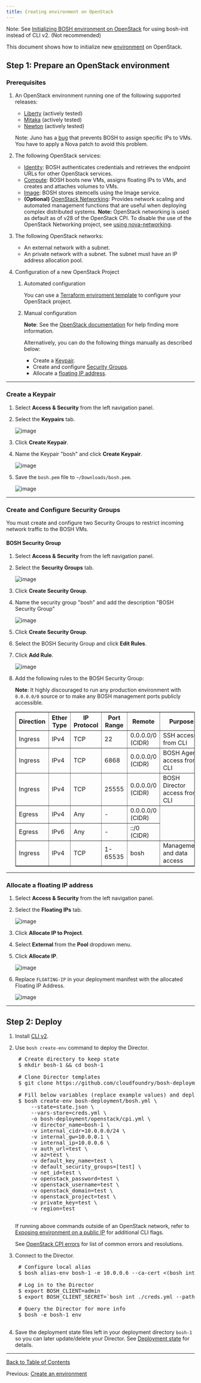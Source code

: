 ```yaml
---
title: Creating environment on OpenStack
---
```


<p class="note">Note: See <a href="init-openstack-v1.html">Initializing BOSH environment on OpenStack</a> for using bosh-init instead of CLI v2. (Not recommended)</p>

This document shows how to initialize new [environment](terminology.html#environment) on OpenStack.

## <a id="prepare-openstack"></a>Step 1: Prepare an OpenStack environment

### <a id="prerequisites"></a> Prerequisites

1. An OpenStack environment running one of the following supported releases:
    * [Liberty](http://www.openstack.org/software/liberty) (actively tested)
    * [Mitaka](http://www.openstack.org/software/mitaka) (actively tested)
    * [Newton](http://www.openstack.org/software/newton) (actively tested)

    <p class="note">Note: Juno has a <a href="https://bugs.launchpad.net/nova/+bug/1396854">bug</a> that prevents BOSH to assign specific IPs to VMs. You have to apply a Nova patch to avoid this problem.</p>

1. The following OpenStack services:
    * [Identity](https://www.openstack.org/software/releases/ocata/components/keystone):
        BOSH authenticates credentials and retrieves the endpoint URLs for other OpenStack services.
    * [Compute](https://www.openstack.org/software/releases/ocata/components/nova):
        BOSH boots new VMs, assigns floating IPs to VMs, and creates and attaches volumes to VMs.
    * [Image](https://www.openstack.org/software/releases/ocata/components/glance):
        BOSH stores stemcells using the Image service.
    * **(Optional)** [OpenStack Networking](https://www.openstack.org/software/releases/ocata/components/neutron):
        Provides network scaling and automated management functions that are useful when deploying complex distributed systems. **Note:** OpenStack networking is used as default as of v28 of the OpenStack CPI. To disable the use of the OpenStack Networking project, see [using nova-networking](openstack-nova-networking.html).

1. The following OpenStack networks:
    * An external network with a subnet.
    * An private network with a subnet. The subnet must have an IP address allocation pool.

1. Configuration of a new OpenStack Project
    1. Automated configuration

        You can use a [Terraform enviroment template](https://github.com/cloudfoundry-incubator/bosh-openstack-environment-templates/tree/master/bosh-init-tf) to configure your OpenStack project.

    1. Manual configuration

        <p class="note"><strong>Note</strong>: See the <a href="http://docs.openstack.org/">OpenStack documentation</a> for help finding more information.</p>

        Alternatively, you can do the following things manually as described below:
        * Create a [Keypair](#keypair).
        * Create and configure [Security Groups](#security-groups).
        * Allocate a [floating IP address](#floating-ip).

---
### <a id="keypair"></a>Create a Keypair

1. Select **Access & Security** from the left navigation panel.

1. Select the **Keypairs** tab.

    ![image](images/micro-openstack/keypair.png)

1. Click **Create Keypair**.

1. Name the Keypair "bosh" and click **Create Keypair**.

    ![image](images/micro-openstack/create-keypair.png)

1. Save the `bosh.pem` file to `~/Downloads/bosh.pem`.

    ![image](images/micro-openstack/save-keypair.png)

---
### <a id="security-groups"></a>Create and Configure Security Groups

You must create and configure two Security Groups to restrict incoming network traffic to the BOSH VMs.

#### BOSH Security Group

1. Select **Access & Security** from the left navigation panel.

1. Select the **Security Groups** tab.

    ![image](images/micro-openstack/security-groups.png)

1. Click **Create Security Group**.

1. Name the security group "bosh" and add the description "BOSH Security Group"

    ![image](images/micro-openstack/create-bosh-sg.png)

1. Click **Create Security Group**.

1. Select the BOSH Security Group and click **Edit Rules**.

1. Click **Add Rule**.

    ![image](images/micro-openstack/edit-bosh-sg.png)

1. Add the following rules to the BOSH Security Group:

    <p class="note"><strong>Note</strong>: It highly discouraged to run any production environment with <code>0.0.0.0/0</code> source or to make any BOSH management ports publicly accessible.</p>

    <table border="1" class="nice" >
      <tr>
        <th>Direction</th>
        <th>Ether Type</th>
        <th>IP Protocol</th>
        <th>Port Range</th>
        <th>Remote</th>
        <th>Purpose</th>
      </tr>

      <tr><td>Ingress</td><td>IPv4</td><td>TCP</td><td>22</td><td>0.0.0.0/0 (CIDR)</td><td>SSH access from CLI</td></tr>
      <tr><td>Ingress</td><td>IPv4</td><td>TCP</td><td>6868</td><td>0.0.0.0/0 (CIDR)</td><td>BOSH Agent access from CLI</td></tr>
      <tr><td>Ingress</td><td>IPv4</td><td>TCP</td><td>25555</td><td>0.0.0.0/0 (CIDR)</td><td>BOSH Director access from CLI</td></tr>

      <tr><td>Egress</td><td>IPv4</td><td>Any</td><td>-</td><td>0.0.0.0/0 (CIDR)</td></tr>
      <tr><td>Egress</td><td>IPv6</td><td>Any</td><td>-</td><td>::/0 (CIDR)</td></tr>

      <tr><td>Ingress</td><td>IPv4</td><td>TCP</td><td>1-65535</td><td>bosh</td><td>Management and data access</td></tr>
    </table>

---
### <a id="floating-ip"></a>Allocate a floating IP address

1. Select **Access & Security** from the left navigation panel.

1. Select the **Floating IPs** tab.

    ![image](images/micro-openstack/create-floating-ip.png)

1. Click **Allocate IP to Project**.

1. Select **External** from the **Pool** dropdown menu.

1. Click **Allocate IP**.

    ![image](images/micro-openstack/allocate-ip.png)

1. Replace `FLOATING-IP` in your deployment manifest with the allocated Floating IP Address.

    ![image](images/micro-openstack/floating-ip.png)

---
## <a id="deploy"></a> Step 2: Deploy

1. Install [CLI v2](./cli-v2.html).

1. Use `bosh create-env` command to deploy the Director.

    <pre class='terminal'>
    # Create directory to keep state
    $ mkdir bosh-1 && cd bosh-1

    # Clone Director templates
    $ git clone https://github.com/cloudfoundry/bosh-deployment

    # Fill below variables (replace example values) and deploy the Director
    $ bosh create-env bosh-deployment/bosh.yml \
        --state=state.json \
        --vars-store=creds.yml \
        -o bosh-deployment/openstack/cpi.yml \
        -v director_name=bosh-1 \
        -v internal_cidr=10.0.0.0/24 \
        -v internal_gw=10.0.0.1 \
        -v internal_ip=10.0.0.6 \
        -v auth_url=test \
        -v az=test \
        -v default_key_name=test \
        -v default_security_groups=[test] \
        -v net_id=test \
        -v openstack_password=test \
        -v openstack_username=test \
        -v openstack_domain=test \
        -v openstack_project=test \
        -v private_key=test \
        -v region=test
    </pre>

    If running above commands outside of an OpenStack network, refer to [Exposing environment on a public IP](init-external-ip.html) for additional CLI flags.

    See [OpenStack CPI errors](openstack-cpi.html#errors) for list of common errors and resolutions.

1. Connect to the Director.

    <pre class="terminal">
    # Configure local alias
    $ bosh alias-env bosh-1 -e 10.0.0.6 --ca-cert <(bosh int ./creds.yml --path /director_ssl/ca)

    # Log in to the Director
    $ export BOSH_CLIENT=admin
    $ export BOSH_CLIENT_SECRET=`bosh int ./creds.yml --path /admin_password`

    # Query the Director for more info
    $ bosh -e bosh-1 env
    </pre>

1. Save the deployment state files left in your deployment directory `bosh-1` so you can later update/delete your Director. See [Deployment state](cli-envs.html#deployment-state) for details.

---
[Back to Table of Contents](index.html#install)

Previous: [Create an environment](init.html)
